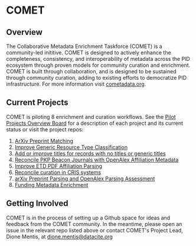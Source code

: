 # COMET

## Overview
The Collaborative Metadata Enrichment Taskforce (COMET) is a community-led inititive. COMET is designed to actively enhance the completeness, consistency, and interoperability of metadata across the PID ecosystem through proven models for community curation and enrichment. COMET is built through collaboration, and is designed to be sustained through community curation, adding to existing efforts to democratize PID infrastructure. For more information visit [cometadata.org](https://www.cometadata.org/). 

## Current Projects

COMET is piloting 8 enrichment and curation workflows. See the [Pilot Projects Overview Board](https://github.com/orgs/cometadata/projects/14) for a description of each project and its current status or visit the project repos: 

1. [ArXiv Preprint Matching](https://github.com/cometadata/arxiv-preprint-matching)
2. [Improve Generic Resource Type Classification](https://github.com/cometadata/improve-generic-resource-type-classifications)
3. [Add or improve titles for records with no titles or generic titles](https://github.com/cometadata/add-or-improve-titles-for-records-with-no-or-generic-titles)
4. [Reconcile PKP Beacon Journals with OpenAlex Affiliation Metadata](https://github.com/cometadata/reconcile-pkp-beacon-journals-w-openalex-affiliation-metadata)
5. [Improve ETD PDF Affiliation Parsing](https://github.com/cometadata/improve-etd-pdf-affiliation-parsing)
6. [Reconcile curation in CRIS systems](https://github.com/cometadata/reconcile-curation-in-cris-systems)
7. [arXiv Preprint Parsing and OpenAlex Parsing Assessment](https://github.com/cometadata/arxiv-preprint-parsing)
8. [Funding Metadata Enrichment](https://github.com/cometadata/funding-metadata-enrichment) 

## Getting Involved 

COMET is in the process of setting up a Github space for ideas and feedback from the COMET community. In the meantime, please open an issue in the relevant repo listed above or contact COMET's Project Lead, Dione Mentis, at [dione.mentis@datacite.org](mailto:dione.mentis@datacite.org)
